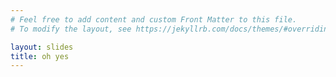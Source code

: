 ```yaml
---
# Feel free to add content and custom Front Matter to this file.
# To modify the layout, see https://jekyllrb.com/docs/themes/#overriding-theme-defaults

layout: slides
title: oh yes
---
```

